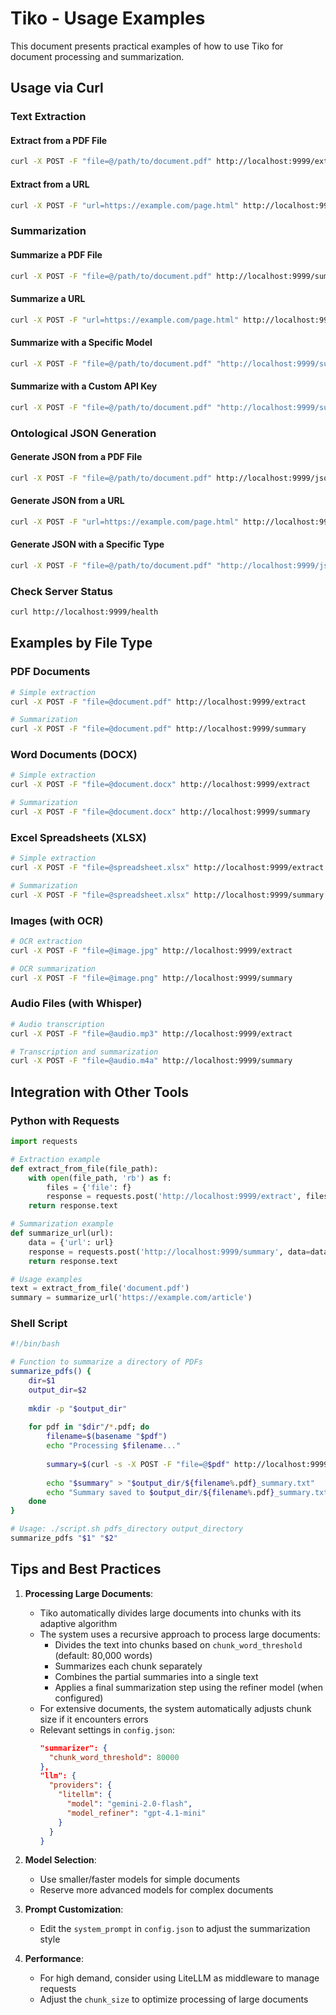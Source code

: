 # Tiko - Usage Examples

This document presents practical examples of how to use Tiko for document processing and summarization.

## Usage via Curl

### Text Extraction

#### Extract from a PDF File

```bash
curl -X POST -F "file=@/path/to/document.pdf" http://localhost:9999/extract
```

#### Extract from a URL

```bash
curl -X POST -F "url=https://example.com/page.html" http://localhost:9999/extract
```

### Summarization

#### Summarize a PDF File

```bash
curl -X POST -F "file=@/path/to/document.pdf" http://localhost:9999/summary
```

#### Summarize a URL

```bash
curl -X POST -F "url=https://example.com/page.html" http://localhost:9999/summary
```

#### Summarize with a Specific Model

```bash
curl -X POST -F "file=@/path/to/document.pdf" "http://localhost:9999/summary?model=gpt-4"
```

#### Summarize with a Custom API Key

```bash
curl -X POST -F "file=@/path/to/document.pdf" "http://localhost:9999/summary?api_key=your_api_key"
```

### Ontological JSON Generation

#### Generate JSON from a PDF File

```bash
curl -X POST -F "file=@/path/to/document.pdf" http://localhost:9999/json
```

#### Generate JSON from a URL

```bash
curl -X POST -F "url=https://example.com/page.html" http://localhost:9999/json
```

#### Generate JSON with a Specific Type

```bash
curl -X POST -F "file=@/path/to/document.pdf" "http://localhost:9999/json?type=decisao"
```

### Check Server Status

```bash
curl http://localhost:9999/health
```

## Examples by File Type

### PDF Documents

```bash
# Simple extraction
curl -X POST -F "file=@document.pdf" http://localhost:9999/extract

# Summarization
curl -X POST -F "file=@document.pdf" http://localhost:9999/summary
```

### Word Documents (DOCX)

```bash
# Simple extraction
curl -X POST -F "file=@document.docx" http://localhost:9999/extract

# Summarization
curl -X POST -F "file=@document.docx" http://localhost:9999/summary
```

### Excel Spreadsheets (XLSX)

```bash
# Simple extraction
curl -X POST -F "file=@spreadsheet.xlsx" http://localhost:9999/extract

# Summarization
curl -X POST -F "file=@spreadsheet.xlsx" http://localhost:9999/summary
```

### Images (with OCR)

```bash
# OCR extraction
curl -X POST -F "file=@image.jpg" http://localhost:9999/extract

# OCR summarization
curl -X POST -F "file=@image.png" http://localhost:9999/summary
```

### Audio Files (with Whisper)

```bash
# Audio transcription
curl -X POST -F "file=@audio.mp3" http://localhost:9999/extract

# Transcription and summarization
curl -X POST -F "file=@audio.m4a" http://localhost:9999/summary
```

## Integration with Other Tools

### Python with Requests

```python
import requests

# Extraction example
def extract_from_file(file_path):
    with open(file_path, 'rb') as f:
        files = {'file': f}
        response = requests.post('http://localhost:9999/extract', files=files)
    return response.text

# Summarization example
def summarize_url(url):
    data = {'url': url}
    response = requests.post('http://localhost:9999/summary', data=data)
    return response.text

# Usage examples
text = extract_from_file('document.pdf')
summary = summarize_url('https://example.com/article')
```

### Shell Script

```bash
#!/bin/bash

# Function to summarize a directory of PDFs
summarize_pdfs() {
    dir=$1
    output_dir=$2
    
    mkdir -p "$output_dir"
    
    for pdf in "$dir"/*.pdf; do
        filename=$(basename "$pdf")
        echo "Processing $filename..."
        
        summary=$(curl -s -X POST -F "file=@$pdf" http://localhost:9999/summary)
        
        echo "$summary" > "$output_dir/${filename%.pdf}_summary.txt"
        echo "Summary saved to $output_dir/${filename%.pdf}_summary.txt"
    done
}

# Usage: ./script.sh pdfs_directory output_directory
summarize_pdfs "$1" "$2"
```

## Tips and Best Practices

1. **Processing Large Documents**:
   - Tiko automatically divides large documents into chunks with its adaptive algorithm
   - The system uses a recursive approach to process large documents:
     - Divides the text into chunks based on `chunk_word_threshold` (default: 80,000 words)
     - Summarizes each chunk separately
     - Combines the partial summaries into a single text
     - Applies a final summarization step using the refiner model (when configured)
   - For extensive documents, the system automatically adjusts chunk size if it encounters errors
   - Relevant settings in `config.json`:
     ```json
     "summarizer": {
       "chunk_word_threshold": 80000
     },
     "llm": {
       "providers": {
         "litellm": {
           "model": "gemini-2.0-flash",
           "model_refiner": "gpt-4.1-mini"
         }
       }
     }
     ```

2. **Model Selection**:
   - Use smaller/faster models for simple documents
   - Reserve more advanced models for complex documents

3. **Prompt Customization**:
   - Edit the `system_prompt` in `config.json` to adjust the summarization style

4. **Performance**:
   - For high demand, consider using LiteLLM as middleware to manage requests
   - Adjust the `chunk_size` to optimize processing of large documents